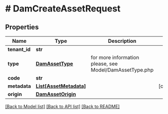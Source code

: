 # # DamCreateAssetRequest


## Properties 


Name | Type | Description | Notes
------------ | ------------- | ------------- | -------------
**tenant_id**| **str** |   |
**type**| [**DamAssetType**](DamAssetType.md) |  for more information please, see Model/DamAssetType.php  |
**code**| **str** |   |
**metadata**| [**List[AssetMetadata]**](AssetMetadata.md) |   | [optional]
**origin**| [**DamAssetOrigin**](DamAssetOrigin.md) |   |


[[Back to Model list]](../../README.md#models) [[Back to API list]](../../README.md#endpoints) [[Back to README]](../../README.md)

